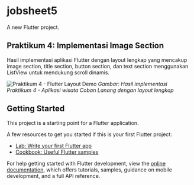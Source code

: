 # jobsheet5

A new Flutter project.

## Praktikum 4: Implementasi Image Section

Hasil implementasi aplikasi Flutter dengan layout lengkap yang mencakup image section, title section, button section, dan text section menggunakan ListView untuk mendukung scroll dinamis.

![Praktikum 4 - Flutter Layout Demo](praktikum4.png)
_Gambar: Hasil implementasi Praktikum 4 - Aplikasi wisata Coban Lanang dengan layout lengkap_

## Getting Started

This project is a starting point for a Flutter application.

A few resources to get you started if this is your first Flutter project:

- [Lab: Write your first Flutter app](https://docs.flutter.dev/get-started/codelab)
- [Cookbook: Useful Flutter samples](https://docs.flutter.dev/cookbook)

For help getting started with Flutter development, view the
[online documentation](https://docs.flutter.dev/), which offers tutorials,
samples, guidance on mobile development, and a full API reference.
